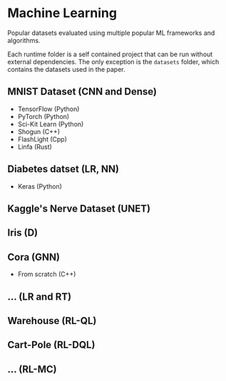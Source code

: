 # Machine Learning

Popular datasets evaluated using multiple popular ML frameworks and algorithms.

Each runtime folder is a self contained project that can be run without external dependencies. The only exception is the `datasets` folder, which contains the datasets used in the paper.


## MNIST Dataset (CNN and Dense)

 * TensorFlow (Python)
 * PyTorch (Python)
 * Sci-Kit Learn (Python)
 * Shogun (C++)
 * FlashLight (Cpp)
 * Linfa (Rust)

## Diabetes datset (LR, NN)

 * Keras (Python)



## Kaggle's Nerve Dataset (UNET) 



## Iris (D)



## Cora (GNN)

 * From scratch (C++)




## ... (LR and RT)



## Warehouse (RL-QL)



## Cart-Pole (RL-DQL)



## ... (RL-MC)




